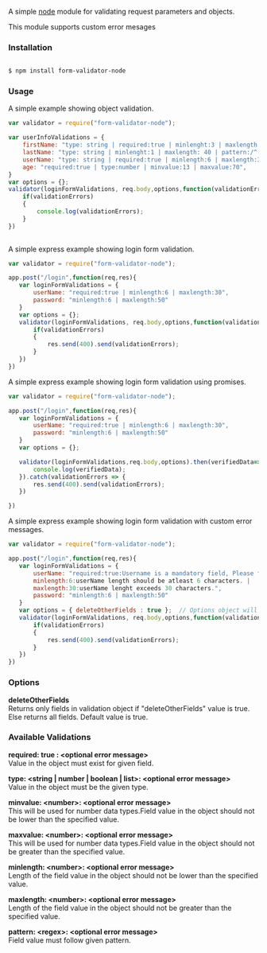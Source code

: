 
A simple [node](http://nodejs.org) module for validating request parameters and objects.

This module supports custom error mesages

### Installation

```sh

$ npm install form-validator-node

```

### Usage


A simple example showing object validation.
```js
var validator = require("form-validator-node");

var userInfoValidations = {
	firstName: "type: string | required:true | minlenght:3 | maxlength: 40 | pattern:/^[A-Za-z0-9]*$/",
	lastName: "type: string | minlenght:1 | maxlength: 40 | pattern:/^[A-Za-z0-9]*$/",
	userName: "type: string | required:true | minlength:6 | maxlength:30 | pattern:/^[A-Za-z0-9_]*$/",
	age: "required:true | type:number | minvalue:13 | maxvalue:70",
}
var options = {};
validator(loginFormValidations, req.body,options,function(validationErrors, verifiedData){
	if(validationErrors)
	{
		console.log(validationErrors);
	}
})
	
```
 
A simple express example showing login form validation.

 ```js
var validator = require("form-validator-node");

app.post("/login",function(req,res){
	var loginFormValidations = {
		userName: "required:true | minlength:6 | maxlength:30",
		password: "minlength:6 | maxlength:50"
	}
	var options = {};
	validator(loginFormValidations, req.body,options,function(validationErrors, verifiedData){
		if(validationErrors)
		{
			res.send(400).send(validationErrors);
		}
	})
})
```



A simple express example showing login form validation using promises.

 ```js
var validator = require("form-validator-node");

app.post("/login",function(req,res){
	var loginFormValidations = {
		userName: "required:true | minlength:6 | maxlength:30",
		password: "minlength:6 | maxlength:50"
	}
	var options = {};

	validator(loginFormValidations,req.body,options).then(verifiedData=>{
		console.log(verifiedData);
	}).catch(validationErrors => {
		res.send(400).send(validationErrors);
	})

})
```


A simple express example showing login form validation with custom error messages.

 ```js
var validator = require("form-validator-node");

app.post("/login",function(req,res){
	var loginFormValidations = {
		userName: "required:true:Username is a mandatory field, Please fill out the field. | 
		minlength:6:userName length should be atleast 6 characters. | 
		maxlength:30:userName lenght exceeds 30 characters.",
		password: "minlength:6 | maxlength:50"
	}
	var options = { deleteOtherFields : true };  // Options object will be explained in below sections.
	validator(loginFormValidations, req.body,options,function(validationErrors, verifiedData){
		if(validationErrors)
		{
			res.send(400).send(validationErrors);
		}
	})
})
```

### Options

**deleteOtherFields**   
Returns only fields in validation object if "deleteOtherFields" value is true. Else returns all fields. Default value is true. 
  

### Available Validations

**required:  true : &lt;optional error message>**  
Value in the object must exist for given field.

**type: &lt;string | number | boolean | list>: &lt;optional error message>**  
Value in the object must be the given type.

**minvalue: &lt;number>: &lt;optional error message>**  
This will be used for number data types.Field value in the object should not be lower than the specified value.

**maxvalue: &lt;number>: &lt;optional error message>**  
This will be used for number data types.Field value in the object should not be greater than the specified value.

**minlength: &lt;number>: &lt;optional error message>**  
Length of the field value in the object  should not be lower than the specified value.

**maxlength: &lt;number>: &lt;optional error message>**  
Length of the field value in the object  should not be greater than the specified value.

**pattern: &lt;regex>: &lt;optional error message>**  
Field value must follow given pattern.
